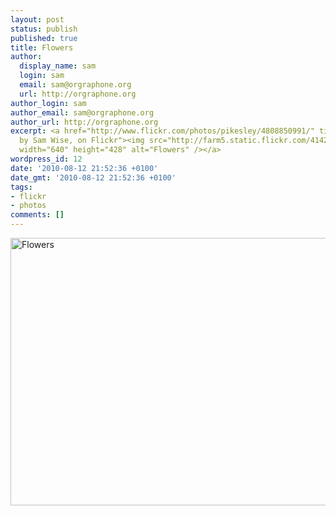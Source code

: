 ```yaml
---
layout: post
status: publish
published: true
title: Flowers
author:
  display_name: sam
  login: sam
  email: sam@orgraphone.org
  url: http://orgraphone.org
author_login: sam
author_email: sam@orgraphone.org
author_url: http://orgraphone.org
excerpt: <a href="http://www.flickr.com/photos/pikesley/4808850991/" title="Flowers
  by Sam Wise, on Flickr"><img src="http://farm5.static.flickr.com/4142/4808850991_1ced663950_z.jpg"
  width="640" height="428" alt="Flowers" /></a>
wordpress_id: 12
date: '2010-08-12 21:52:36 +0100'
date_gmt: '2010-08-12 21:52:36 +0100'
tags:
- flickr
- photos
comments: []
---
```

<p><a href="http://www.flickr.com/photos/pikesley/4808850991/" title="Flowers by Sam Wise, on Flickr"><img src="http://farm5.static.flickr.com/4142/4808850991_1ced663950_z.jpg" width="640" height="428" alt="Flowers" /></a></p>
